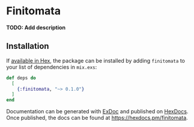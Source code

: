# Finitomata

**TODO: Add description**

## Installation

If [available in Hex](https://hex.pm/docs/publish), the package can be installed
by adding `finitomata` to your list of dependencies in `mix.exs`:

```elixir
def deps do
  [
    {:finitomata, "~> 0.1.0"}
  ]
end
```

Documentation can be generated with [ExDoc](https://github.com/elixir-lang/ex_doc)
and published on [HexDocs](https://hexdocs.pm). Once published, the docs can
be found at <https://hexdocs.pm/finitomata>.

